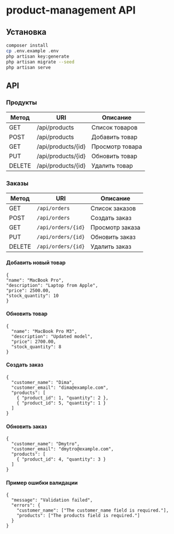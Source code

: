 # product-management API

## Установка

```bash
composer install
cp .env.example .env
php artisan key:generate
php artisan migrate --seed
php artisan serve
```
## API

### Продукты

| Метод  | URI                | Описание        |
| ------ | ------------------ | --------------- |
| GET    | /api/products      | Список товаров  |
| POST   | /api/products      | Добавить товар  |
| GET    | /api/products/{id} | Просмотр товара |
| PUT    | /api/products/{id} | Обновить товар  |
| DELETE | /api/products/{id} | Удалить товар   |

### Заказы 

| Метод  | URI                | Описание        |
| ------ | ------------------ | --------------- |
| GET    | `/api/orders`      | Список заказов  |
| POST   | `/api/orders`      | Создать заказ   |
| GET    | `/api/orders/{id}` | Просмотр заказа |
| PUT    | `/api/orders/{id}` | Обновить заказ  |
| DELETE | `/api/orders/{id}` | Удалить заказ   |


#### Добавить новый товар
```
{
"name": "MacBook Pro",
"description": "Laptop from Apple",
"price": 2500.00,
"stock_quantity": 10
}
```

#### Обновить товар
```
{
  "name": "MacBook Pro M3",
  "description": "Updated model",
  "price": 2700.00,
  "stock_quantity": 8
}

```

#### Создать заказ
```
{
  "customer_name": "Dima",
  "customer_email": "dima@example.com",
  "products": [
    { "product_id": 1, "quantity": 2 },
    { "product_id": 5, "quantity": 1 }
  ]
}

```

#### Обновить заказ
```
{
  "customer_name": "Dmytro",
  "customer_email": "dmytro@example.com",
  "products": [
    { "product_id": 4, "quantity": 3 }
  ]
}
```

#### Пример ошибки валидации
```
{
  "message": "Validation failed",
  "errors": {
    "customer_name": ["The customer_name field is required."],
    "products": ["The products field is required."]
  }
}
```
